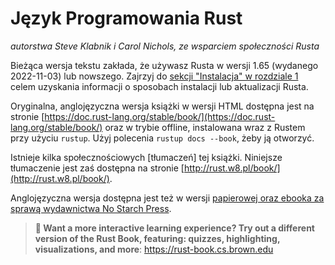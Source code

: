 # Język Programowania Rust

*autorstwa Steve Klabnik i Carol Nichols, ze wsparciem społeczności Rusta*

Bieżąca wersja tekstu zakłada, że używasz Rusta w wersji 1.65 (wydanego 2022-11-03)
lub nowszego. Zajrzyj do [sekcji "Instalacja" w rozdziale 1][install]<!-- ignore --> celem uzyskania informacji o sposobach instalacji lub aktualizacji Rusta.

Oryginalna, anglojęzyczna wersja książki w wersji HTML dostępna jest na stronie
[https://doc.rust-lang.org/stable/book/](https://doc.rust-lang.org/stable/book/)
oraz w trybie offline, instalowana wraz z Rustem przy użyciu `rustup`. Użyj
polecenia `rustup docs --book`, żeby ją otworzyć.

Istnieje kilka społecznościowych [tłumaczeń] tej książki. Niniejsze tłumaczenie jest zaś dostępna na stronie [http://rust.w8.pl/book/](http://rust.w8.pl/book/).

Anglojęzyczna wersja dostępna jest też w wersji [papierowej oraz ebooka za sprawą wydawnictwa
No Starch Press][nsprust].

[install]: ch01-01-installation.html
[editions]: appendix-05-editions.html
[nsprust]: https://nostarch.com/rust
[translations]: appendix-06-translation.html

> **🚨 Want a more interactive learning experience? Try out a different version
> of the Rust Book, featuring: quizzes, highlighting, visualizations, and
> more**: <https://rust-book.cs.brown.edu>
